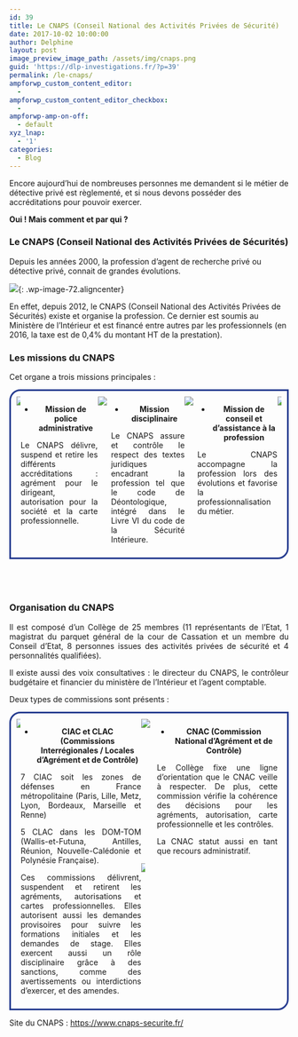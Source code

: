 ```yaml
---
id: 39
title: Le CNAPS (Conseil National des Activités Privées de Sécurité)
date: 2017-10-02 10:00:00
author: Delphine
layout: post
image_preview_image_path: /assets/img/cnaps.png
guid: 'https://dlp-investigations.fr/?p=39'
permalink: /le-cnaps/
ampforwp_custom_content_editor:
  -
ampforwp_custom_content_editor_checkbox:
  -
ampforwp-amp-on-off:
  - default
xyz_lnap:
  - '1'
categories:
  - Blog
---
```


Encore aujourd’hui de nombreuses personnes me demandent si le m&eacute;tier de d&eacute;tective priv&eacute; est r&egrave;glement&eacute;, et si nous devons poss&eacute;der des accr&eacute;ditations pour pouvoir exercer.

**Oui ! Mais comment et par qui ?**

### **Le CNAPS (Conseil National des Activit&eacute;s Priv&eacute;es de S&eacute;curit&eacute;s)**

Depuis les ann&eacute;es 2000, la profession d’agent de recherche priv&eacute; ou d&eacute;tective priv&eacute;, connait de grandes &eacute;volutions.<!--base32-c9gq6t9k68pp8vkhe4u78e1dc9gq6t9k68-base32-->

![](https://i2.wp.com/dlp-investigations.fr/wp-content/uploads/2017/10/cnaps.png?resize=166%2C169&amp;ssl=1){: .wp-image-72.aligncenter}

En effet, depuis 2012, le CNAPS (Conseil National des Activit&eacute;s Priv&eacute;es de S&eacute;curit&eacute;s) existe et organise la profession. Ce dernier est soumis au Minist&egrave;re de l’Int&eacute;rieur et est financ&eacute; entre autres par les professionnels (en 2016, la taxe est de 0,4% du montant HT de la prestation).

### Les missions du CNAPS

Cet organe a trois missions principales :

<div class="csRow"><div style="padding: 10px; border: 3px solid #263C90; border-radius: 20px 0 20px 0;"><div class="csColumnGap" style="margin: 0px; padding: 0px; float: left; width: 1.56%;"><img style="border: none;" data-recalc-dims="1" src="https://i2.wp.com/dlp-investigations.fr/wp-content/plugins/advanced-wp-columns/assets/js/plugins/views/img/1x1-pixel.png?w=634&amp;ssl=1" /></div><div class="csColumn" style="margin: 0px; padding: 0px; float: left; width: 29.1%;" data-csstartpoint="15" data-csendpoint="294" data-cswidth="29.1%" data-csid="96ef53d1-cb0c-cfb0-8dfd-185122bd64d1"><ul><li style="text-align: center;"><strong>Mission de police administrative</strong></li></ul><p style="text-align: justify;">Le CNAPS d&eacute;livre, suspend et retire les diff&eacute;rents accr&eacute;ditations : agr&eacute;ment pour le dirigeant, autorisation pour la soci&eacute;t&eacute; et la carte professionnelle.</p></div><div class="csColumnGap" style="margin: 0px; padding: 0px; float: left; width: 5%; text-align: justify;"><img style="border: none;" data-recalc-dims="1" src="https://i2.wp.com/dlp-investigations.fr/wp-content/plugins/advanced-wp-columns/assets/js/plugins/views/img/1x1-pixel.png?w=634&amp;ssl=1" /></div><div class="csColumn" style="margin: 0px; padding: 0px; float: left; width: 27.8%; text-align: justify;" data-csstartpoint="342" data-csendpoint="609" data-cswidth="27.8%" data-csid="cf178537-32b7-73a3-9e7d-1c7b653ec336"><ul><li style="text-align: center;"><strong>Mission disciplinaire</strong></li></ul><p>Le CNAPS assure et contr&ocirc;le le respect des textes juridiques encadrant la profession tel que le code de D&eacute;ontologique, int&eacute;gr&eacute; dans le Livre VI du code de la S&eacute;curit&eacute; Int&eacute;rieure.</p></div><div class="csColumnGap" style="margin: 0px; padding: 0px; float: left; width: 4.79%; text-align: justify;"><img style="border: none;" data-recalc-dims="1" src="https://i2.wp.com/dlp-investigations.fr/wp-content/plugins/advanced-wp-columns/assets/js/plugins/views/img/1x1-pixel.png?w=634&amp;ssl=1" /></div><div class="csColumn" style="margin: 0px; padding: 0px; float: left; width: 30.2%;" data-csstartpoint="655" data-csendpoint="945" data-cswidth="30.2%" data-csid="34d48735-77cd-2b8a-9b25-2e65a45f1773"><ul style="text-align: justify;"><li style="text-align: center;"><strong>Mission de conseil et d&rsquo;assistance &agrave; la profession</strong></li></ul><p style="text-align: justify;">Le CNAPS accompagne la profession lors des &eacute;volutions et favorise la professionnalisation du m&eacute;tier.</p></div><h2 class="csColumnGap" style="margin: 0px; padding: 0px; float: left; width: 1.56%;"><img style="border: none;" data-recalc-dims="1" src="https://i2.wp.com/dlp-investigations.fr/wp-content/plugins/advanced-wp-columns/assets/js/plugins/views/img/1x1-pixel.png?w=634&amp;ssl=1" /></h2><h2 style="clear: both; float: none; display: block; visibility: hidden; width: 0px; font-size: 0px; line-height: 0;">&nbsp;</h2></div><h2 style="text-align: justify;">&nbsp;</h2><h3 style="text-align: justify;">Organisation du CNAPS</h3><p style="text-align: justify;">Il est compos&eacute; d&rsquo;un Coll&egrave;ge de 25 membres (11 repr&eacute;sentants de l&rsquo;Etat, 1 magistrat du parquet g&eacute;n&eacute;ral de la cour de Cassation et un membre du Conseil d&rsquo;Etat, 8 personnes issues des activit&eacute;s priv&eacute;es de s&eacute;curit&eacute; et 4 personnalit&eacute;s qualifi&eacute;es).</p><p style="text-align: justify;">Il existe aussi des voix consultatives : le directeur du CNAPS, le contr&ocirc;leur budg&eacute;taire et financier du minist&egrave;re de l&rsquo;Int&eacute;rieur et l&rsquo;agent comptable.</p><p style="text-align: justify;">Deux types de commissions sont pr&eacute;sents :</p><div class="csRow"><div style="padding: 10px; border: 3px solid #263C90; border-radius: 20px 0 20px 0;"><div class="csColumnGap" style="margin: 0px; padding: 0px; float: left; width: 1.56%; text-align: justify;"><img style="border: none;" data-recalc-dims="1" src="https://i2.wp.com/dlp-investigations.fr/wp-content/plugins/advanced-wp-columns/assets/js/plugins/views/img/1x1-pixel.png?w=634&amp;ssl=1" /></div><div class="csColumn" style="margin: 0px; padding: 0px; float: left; width: 45.5%; text-align: justify;" data-csstartpoint="15" data-csendpoint="451.5" data-cswidth="45.5%" data-csid="72a74214-c871-5b75-be1e-61fe4dbf6923"><ul><li style="text-align: center;"><strong>CIAC et CLAC (Commissions Interr&eacute;gionales / Locales d&rsquo;Agr&eacute;ment et de Contr&ocirc;le)</strong></li></ul><p>7 CIAC soit les zones de d&eacute;fenses en France m&eacute;tropolitaine (Paris, Lille, Metz, Lyon, Bordeaux, Marseille et Renne)</p><p>5 CLAC dans les DOM-TOM (Wallis-et-Futuna, Antilles, R&eacute;union, Nouvelle-Cal&eacute;donie et Polyn&eacute;sie Fran&ccedil;aise).</p><p>Ces commissions d&eacute;livrent, suspendent et retirent les agr&eacute;ments, autorisations et cartes professionnelles. Elles autorisent aussi les demandes provisoires pour suivre les formations initiales et les demandes de stage. Elles exercent aussi un r&ocirc;le disciplinaire gr&acirc;ce &agrave; des sanctions, comme des avertissements ou interdictions d&rsquo;exercer, et des amendes.</p></div><div class="csColumnGap" style="margin: 0px; padding: 0px; float: left; width: 5.94%; text-align: justify;"><img style="border: none;" data-recalc-dims="1" src="https://i2.wp.com/dlp-investigations.fr/wp-content/plugins/advanced-wp-columns/assets/js/plugins/views/img/1x1-pixel.png?w=634&amp;ssl=1" /></div><div class="csColumn" style="margin: 0px; padding: 0px; float: left; width: 45.5%; text-align: justify;" data-csstartpoint="508.5" data-csendpoint="945" data-cswidth="45.5%" data-csid="85ab6f4e-42aa-78fe-b9eb-b0b422822c0e"><ul><li style="text-align: center;"><strong>CNAC (Commission National d&rsquo;Agr&eacute;ment et de Contr&ocirc;le)</strong></li></ul><p>Le Coll&egrave;ge fixe une ligne d&rsquo;orientation que le CNAC veille &agrave; respecter. De plus, cette commission v&eacute;rifie la coh&eacute;rence des d&eacute;cisions pour les agr&eacute;ments, autorisation, carte professionnelle et les contr&ocirc;les.</p><p>La CNAC statut aussi en tant que recours administratif.</p></div><div class="csColumnGap" style="margin: 0px; padding: 0px; float: left; width: 1.56%; text-align: justify;"><img style="border: none;" data-recalc-dims="1" src="https://i2.wp.com/dlp-investigations.fr/wp-content/plugins/advanced-wp-columns/assets/js/plugins/views/img/1x1-pixel.png?w=634&amp;ssl=1" /></div><div style="clear: both; float: none; display: block; visibility: hidden; width: 0px; font-size: 0px; line-height: 0; text-align: justify;">&nbsp;</div></div><p>Site du CNAPS :&nbsp;<a href="https://www.cnaps-securite.fr/">https://www.cnaps-securite.fr/</a></p><p>&nbsp;</p></div></div>